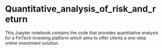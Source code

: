 # Quantitative_analysis_of_risk_and_return
This Jupyter notebook contains the code that provides quantitative analysis for a FinTech investing platform which aims to offer clients a one-stop online investment solution.
